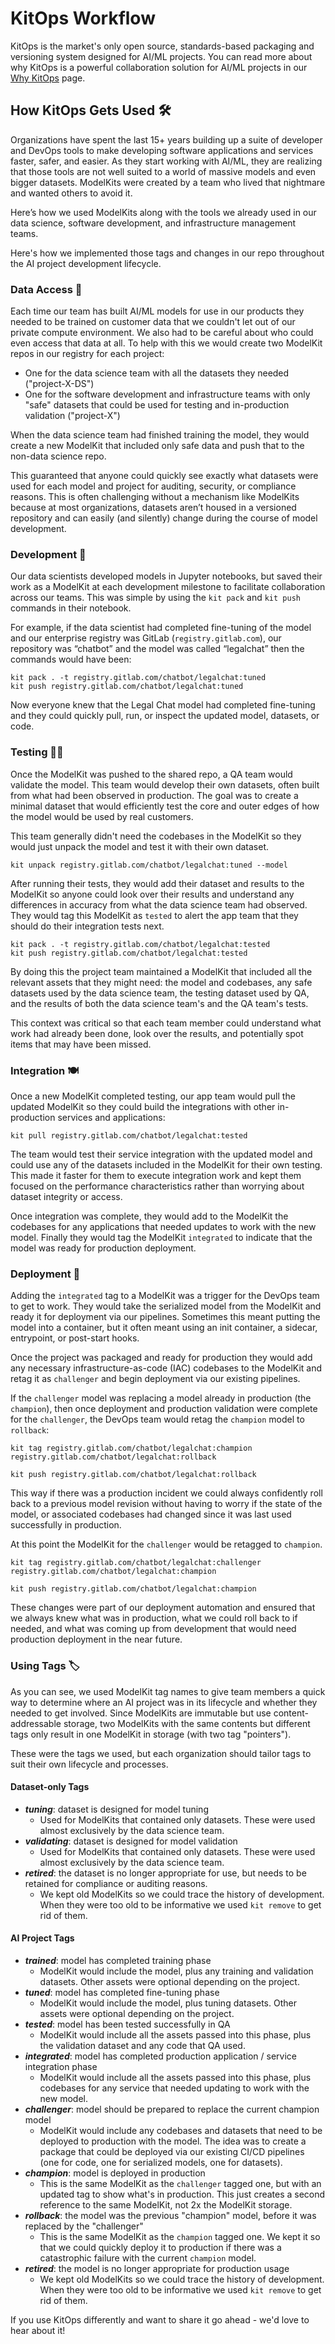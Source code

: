 # KitOps Workflow

KitOps is the market's only open source, standards-based packaging and versioning system designed for AI/ML projects. You can read more about why KitOps is a powerful collaboration solution for AI/ML projects in our [Why KitOps](./why-kitops.md) page.

## How KitOps Gets Used 🛠️

Organizations have spent the last 15+ years building up a suite of developer and DevOps tools to make developing software applications and services faster, safer, and easier. As they start working with AI/ML, they are realizing that those tools are not well suited to a world of massive models and even bigger datasets. ModelKits were created by a team who lived that nightmare and wanted others to avoid it.

Here’s how we used ModelKits along with the tools we already used in our data science, software development, and infrastructure management teams.

Here's how we implemented those tags and changes in our repo throughout the AI project development lifecycle.

### Data Access 💾

Each time our team has built AI/ML models for use in our products they needed to be trained on customer data that we couldn't let out of our private compute environment. We also had to be careful about who could even access that data at all. To help with this we would create two ModelKit repos in our registry for each project:

* One for the data science team with all the datasets they needed ("project-X-DS")
* One for the software development and infrastructure teams with only "safe" datasets that could be used for testing and in-production validation ("project-X")

When the data science team had finished training the model, they would create a new ModelKit that included only safe data and push that to the non-data science repo.

This guaranteed that anyone could quickly see exactly what datasets were used for each model and project for auditing, security, or compliance reasons. This is often challenging without a mechanism like ModelKits because at most organizations, datasets aren’t housed in a versioned repository and can easily (and silently) change during the course of model development.

### Development 🛒

Our data scientists developed models in Jupyter notebooks, but saved their work as a ModelKit at each development milestone to facilitate collaboration across our teams. This was simple by using the `kit pack` and `kit push` commands in their notebook.

For example, if the data scientist had completed fine-tuning of the model and our enterprise registry was GitLab (`registry.gitlab.com`), our repository was “chatbot” and the model was called “legalchat” then the commands would have been:

``` shell
kit pack . -t registry.gitlab.com/chatbot/legalchat:tuned
kit push registry.gitlab.com/chatbot/legalchat:tuned
```

Now everyone knew that the Legal Chat model had completed fine-tuning and they could quickly pull, run, or inspect the updated model, datasets, or code.

### Testing 🧑‍🍳

Once the ModelKit was pushed to the shared repo, a QA team would validate the model. This team would develop their own datasets, often built from what had been observed in production. The goal was to create a minimal dataset that would efficiently test the core and outer edges of how the model would be used by real customers.

This team generally didn't need the codebases in the ModelKit so they would just unpack the model and test it with their own dataset.

`kit unpack registry.gitlab.com/chatbot/legalchat:tuned --model`

After running their tests, they would add their dataset and results to the ModelKit so anyone could look over their results and understand any differences in accuracy from what the data science team had observed. They would tag this ModelKit as `tested` to alert the app team that they should do their integration tests next.

```shell
kit pack . -t registry.gitlab.com/chatbot/legalchat:tested
kit push registry.gitlab.com/chatbot/legalchat:tested
```

By doing this the project team maintained a ModelKit that included all the relevant assets that they might need: the model and codebases, any safe datasets used by the data science team, the testing dataset used by QA, and the results of both the data science team's and the QA team's tests.

This context was critical so that each team member could understand what work had already been done, look over the results, and potentially spot items that may have been missed.

### Integration 🍽️

Once a new ModelKit completed testing, our app team would pull the updated ModelKit so they could build the integrations with other in-production services and applications:

```shell
kit pull registry.gitlab.com/chatbot/legalchat:tested
```

The team would test their service integration with the updated model and could use any of the datasets included in the ModelKit for their own testing. This made it faster for them to execute integration work and kept them focused on the performance characteristics rather than worrying about dataset integrity or access.

Once integration was complete, they would add to the ModelKit the codebases for any applications that needed updates to work with the new model. Finally they would tag the ModelKit `integrated` to indicate that the model was ready for production deployment.

### Deployment 🚢

Adding the `integrated` tag to a ModelKit was a trigger for the DevOps team to get to work. They would take the serialized model from the ModelKit and ready it for deployment via our pipelines. Sometimes this meant putting the model into a container, but it often meant using an init container, a sidecar, entrypoint, or post-start hooks.

Once the project was packaged and ready for production they would add any necessary infrastructure-as-code (IAC) codebases to the ModelKit and retag it as `challenger` and begin deployment via our existing pipelines.

If the `challenger` model was replacing a model already in production (the `champion`), then once deployment and production validation were complete for the `challenger`, the DevOps team would retag the `champion` model to `rollback`:

```shell
kit tag registry.gitlab.com/chatbot/legalchat:champion registry.gitlab.com/chatbot/legalchat:rollback

kit push registry.gitlab.com/chatbot/legalchat:rollback
```

This way if there was a production incident we could always confidently roll back to a previous model revision without having to worry if the state of the model, or associated codebases had changed since it was last used successfully in production.

At this point the ModelKit for the `challenger` would be retagged to `champion`. 

```shell
kit tag registry.gitlab.com/chatbot/legalchat:challenger registry.gitlab.com/chatbot/legalchat:champion

kit push registry.gitlab.com/chatbot/legalchat:champion
```

These changes were part of our deployment automation and ensured that we always knew what was in production, what we could roll back to if needed, and what was coming up from development that would need production deployment in the near future.

### Using Tags 🏷️

As you can see, we used ModelKit tag names to give team members a quick way to determine where an AI project was in its lifecycle and whether they needed to get involved. Since ModelKits are immutable but use content-addressable storage, two ModelKits with the same contents but different tags only result in one ModelKit in storage (with two tag "pointers").

These were the tags we used, but each organization should tailor tags to suit their own lifecycle and processes.

#### Dataset-only Tags

* **_tuning_**: dataset is designed for model tuning
  * Used for ModelKits that contained only datasets. These were used almost exclusively by the data science team.
* **_validating_**: dataset is designed for model validation
  * Used for ModelKits that contained only datasets. These were used almost exclusively by the data science team.
* **_retired_**: the dataset is no longer appropriate for use, but needs to be retained for compliance or auditing reasons.
  * We kept old ModelKits so we could trace the history of development. When they were too old to be informative we used `kit remove` to get rid of them.

#### AI Project Tags

* **_trained_**: model has completed training phase
  * ModelKit would include the model, plus any training and validation datasets. Other assets were optional depending on the project.
* **_tuned_**: model has completed fine-tuning phase
  * ModelKit would include the model, plus tuning datasets. Other assets were optional depending on the project.
* **_tested_**: model has been tested successfully in QA
  * ModelKit would include all the assets passed into this phase, plus the validation dataset and any code that QA used.
* **_integrated_**: model has completed production application / service integration phase
  * ModelKit would include all the assets passed into this phase, plus codebases for any service that needed updating to work with the new model.
* **_challenger_**: model should be prepared to replace the current champion model
  * ModelKit would include any codebases and datasets that need to be deployed to production with the model. The idea was to create a package that could be deployed via our existing CI/CD pipelines (one for code, one for serialized models, one for datasets).
* **_champion_**: model is deployed in production
  * This is the same ModelKit as the `challenger` tagged one, but with an updated tag to show what's in production. This just creates a second reference to the same ModelKit, not 2x the ModelKit storage.
* **_rollback_**: the model was the previous "champion" model, before it was replaced by the "challenger"
  * This is the same ModelKit as the `champion` tagged one. We kept it so that we could quickly deploy it to production if there was a catastrophic failure with the current `champion` model.
* **_retired_**: the model is no longer appropriate for production usage
  * We kept old ModelKits so we could trace the history of development. When they were too old to be informative we used `kit remove` to get rid of them.

If you use KitOps differently and want to share it go ahead - we'd love to hear about it!
